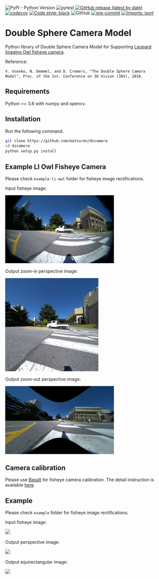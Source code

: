 ![PyPI - Python Version](https://img.shields.io/pypi/pyversions/dscamera)
![pytest](https://github.com/matsuren/dscamera/workflows/pytest/badge.svg?branch=master)
[![GitHub release (latest by date)](https://img.shields.io/github/v/release/matsuren/dscamera)](https://github.com/matsuren/dscamera/releases)
[![codecov](https://codecov.io/gh/matsuren/dscamera/branch/master/graph/badge.svg)](https://codecov.io/gh/matsuren/dscamera)
[![Code style: black](https://img.shields.io/badge/code%20style-black-000000.svg)](https://github.com/psf/black)
![GitHub](https://img.shields.io/github/license/matsuren/dscamera)
[![pre-commit](https://img.shields.io/badge/pre--commit-enabled-brightgreen?logo=pre-commit&logoColor=white)](https://github.com/pre-commit/pre-commit)
[![Imports: isort](https://img.shields.io/badge/%20imports-isort-%231674b1?style=flat&labelColor=ef8336)](https://pycqa.github.io/isort/)

# Double Sphere Camera Model

Python library of Double Sphere Camera Model for Supporting [Leopard Imaging Owl fisheye camera](https://leopardimaging.com/product/automotive-cameras/cameras-by-interface/maxim-gmsl-2-cameras/li-ar0234cs-gmsl2-owl/li-ar0234cs-gmsl2-owl/).

Reference:

```
V. Usenko, N. Demmel, and D. Cremers, "The Double Sphere Camera Model", Proc. of the Int. Conference on 3D Vision (3DV), 2018.
```

## Requirements
Python >= 3.6 with numpy and opencv.

## Installation
Run the following command.
```bash
git clone https://github.com/matsuren/dscamera
cd dscamera
python setup.py install
```

## Example LI Owl Fisheye Camera
Please check `example-li-owl` folder for fisheye image rectifications.

Input fisheye image:

<img src="./example-li-owl/sample2.png" width="350px">

Output zoom-in perspective image:

<img src="./example-li-owl/zoomin_perspective2.png" width="300px">

Output zoom-out perspective image:

<img src="./example-li-owl/zoomout_perspective2.png" width="350px">


## Camera calibration
Please use [Basalt](https://vision.in.tum.de/research/vslam/basalt) for fisheye camera calibration. The detail instruction is available [here](https://gitlab.com/VladyslavUsenko/basalt/blob/master/doc/Calibration.md).


## Example
Please check `example` folder for fisheye image rectifications.

Input fisheye image:

<img src="./example/sample.jpg" width="300px">

Output perspective image:

<img src="./example/perspective.jpg" width="250px">

Output equirectangular image:

<img src="./example/equirect.jpg" width="500px">
